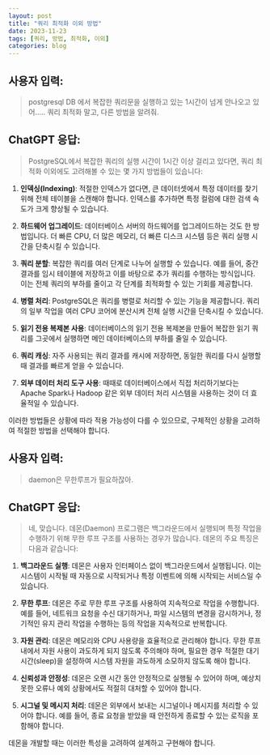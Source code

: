 ```yaml
---
layout: post
title: "쿼리 최적화 이외 방법"
date: 2023-11-23
tags: [쿼리, 방법, 최적화, 이외]
categories: blog
---
```


## 사용자 입력:
> postgresql DB 에서 복잡한 쿼리문을 실행하고 있는 1시간이 넘게 안나오고 있어..... 쿼리 최적화 말고, 다른 방법을 알려줘.

## ChatGPT 응답:
> PostgreSQL에서 복잡한 쿼리의 실행 시간이 1시간 이상 걸리고 있다면, 쿼리 최적화 이외에도 고려해볼 수 있는 몇 가지 방법들이 있습니다:

1. **인덱싱(Indexing)**: 적절한 인덱스가 없다면, 큰 데이터셋에서 특정 데이터를 찾기 위해 전체 테이블을 스캔해야 합니다. 인덱스를 추가하면 특정 컬럼에 대한 검색 속도가 크게 향상될 수 있습니다.

2. **하드웨어 업그레이드**: 데이터베이스 서버의 하드웨어를 업그레이드하는 것도 한 방법입니다. 더 빠른 CPU, 더 많은 메모리, 더 빠른 디스크 시스템 등은 쿼리 실행 시간을 단축시킬 수 있습니다.

3. **쿼리 분할**: 복잡한 쿼리를 여러 단계로 나누어 실행할 수 있습니다. 예를 들어, 중간 결과를 임시 테이블에 저장하고 이를 바탕으로 추가 쿼리를 수행하는 방식입니다. 이는 전체 쿼리의 부하를 줄이고 각 단계를 최적화할 수 있는 기회를 제공합니다.

4. **병렬 처리**: PostgreSQL은 쿼리를 병렬로 처리할 수 있는 기능을 제공합니다. 쿼리의 일부 작업을 여러 CPU 코어에 분산시켜 전체 실행 시간을 단축시킬 수 있습니다.

5. **읽기 전용 복제본 사용**: 데이터베이스의 읽기 전용 복제본을 만들어 복잡한 읽기 쿼리를 그곳에서 실행하면 메인 데이터베이스의 부하를 줄일 수 있습니다.

6. **쿼리 캐싱**: 자주 사용되는 쿼리 결과를 캐시에 저장하면, 동일한 쿼리를 다시 실행할 때 결과를 빠르게 얻을 수 있습니다.

7. **외부 데이터 처리 도구 사용**: 때때로 데이터베이스에서 직접 처리하기보다는 Apache Spark나 Hadoop 같은 외부 데이터 처리 시스템을 사용하는 것이 더 효율적일 수 있습니다.

이러한 방법들은 상황에 따라 적용 가능성이 다를 수 있으므로, 구체적인 상황을 고려하여 적절한 방법을 선택해야 합니다.

## 사용자 입력:
> daemon은 무한루프가 필요하잖아.

## ChatGPT 응답:
> 네, 맞습니다. 데몬(Daemon) 프로그램은 백그라운드에서 실행되며 특정 작업을 수행하기 위해 무한 루프 구조를 사용하는 경우가 많습니다. 데몬의 주요 특징은 다음과 같습니다:

1. **백그라운드 실행**: 데몬은 사용자 인터페이스 없이 백그라운드에서 실행됩니다. 이는 시스템이 시작될 때 자동으로 시작되거나 특정 이벤트에 의해 시작되는 서비스일 수 있습니다.

2. **무한 루프**: 데몬은 주로 무한 루프 구조를 사용하여 지속적으로 작업을 수행합니다. 예를 들어, 네트워크 요청을 수신 대기하거나, 파일 시스템의 변경을 감시하거나, 정기적인 유지 관리 작업을 수행하는 등의 작업을 지속적으로 반복합니다.

3. **자원 관리**: 데몬은 메모리와 CPU 사용량을 효율적으로 관리해야 합니다. 무한 루프 내에서 자원 사용이 과도하게 되지 않도록 주의해야 하며, 필요한 경우 적절한 대기 시간(sleep)을 설정하여 시스템 자원을 과도하게 소모하지 않도록 해야 합니다.

4. **신뢰성과 안정성**: 데몬은 오랜 시간 동안 안정적으로 실행될 수 있어야 하며, 예상치 못한 오류나 예외 상황에서도 적절히 대처할 수 있어야 합니다.

5. **시그널 및 메시지 처리**: 데몬은 외부에서 보내는 시그널이나 메시지를 처리할 수 있어야 합니다. 예를 들어, 종료 요청을 받았을 때 안전하게 종료할 수 있는 로직을 포함해야 합니다.

데몬을 개발할 때는 이러한 특성을 고려하여 설계하고 구현해야 합니다.

